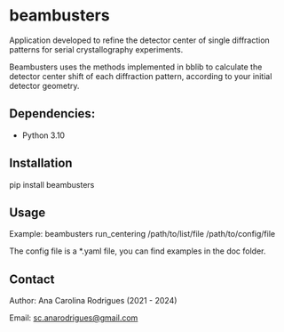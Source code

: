 # beambusters

Application developed to refine the detector center of single diffraction patterns for serial crystallography experiments.

Beambusters uses the methods implemented in bblib to calculate the detector center shift of each diffraction pattern, according to your initial detector geometry.

## Dependencies:
- Python 3.10


## Installation
pip install beambusters

## Usage

Example:
beambusters run_centering /path/to/list/file /path/to/config/file

The config file is a *.yaml file, you can find examples in the doc folder.

## Contact

Author: Ana Carolina Rodrigues (2021 - 2024)

Email: sc.anarodrigues@gmail.com
